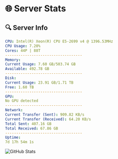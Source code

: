 # 🌐 Server Stats
## 🔍 Server Info
```yaml
CPU: Intel(R) Xeon(R) CPU E5-2699 v4 @ 1396.53MHz
CPU Usage: 7.20%
Cores: 44P | 88T
-----------------------------------
Memory:
Current Usage: 7.60 GB/503.74 GB
Available: 492.78 GB
-----------------------------------
Disk:
Current Usage: 23.91 GB/1.71 TB
Free: 1.60 TB
-----------------------------------
GPU:
No GPU detected
-----------------------------------
Network:
Current Transfer (Sent): 909.82 KB/s
Current Transfer (Received): 64.20 KB/s
Total Sent: 407.16 GB
Total Received: 67.86 GB
-----------------------------------
Uptime:
7d 17h 54m 1s
```
![GitHub Stats](https://img.shields.io/badge/Updated-2025-04-27_11:02:49-blue)